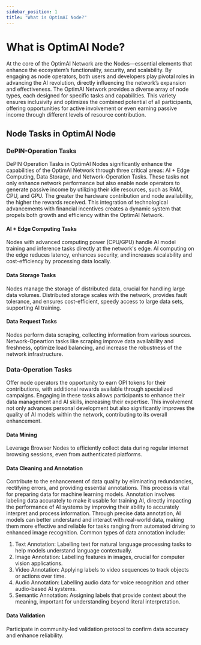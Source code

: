 ```yaml
---
sidebar_position: 1
title: "What is OptimAI Node?"
---
```


# What is <span class="actual-font">OptimAI</span> Node?
At the core of the OptimAI Network are the Nodes—essential elements that enhance the ecosystem’s functionality, security, and scalability. By engaging as node operators, both users and developers play pivotal roles in advancing the AI revolution, directly influencing the network’s expansion and effectiveness. The OptimAI Network provides a diverse array of node types, each designed for specific tasks and capabilities. This variety ensures inclusivity and optimizes the combined potential of all participants, offering opportunities for active involvement or even earning passive income through different levels of resource contribution.

## Node Tasks in OptimAI Node
### DePIN-Operation Tasks
DePIN Operation Tasks in OptimAI Nodes significantly enhance the capabilities of the OptimAI Network through three critical areas: AI + Edge Computing, Data Storage, and Network-Operation Tasks. These tasks not only enhance network performance but also enable node operators to generate passive income by utilizing their idle resources, such as RAM, CPU, and GPU. The greater the hardware contribution and node availability, the higher the rewards received. This integration of technological advancements with financial incentives creates a dynamic system that propels both growth and efficiency within the OptimAI Network.
#### AI + Edge Computing Tasks
Nodes with advanced computing power (CPU/GPU) handle AI model training and inference tasks directly at the network's edge. AI computing on the edge reduces latency, enhances security, and increases scalability and cost-efficiency by processing data locally.
#### Data Storage Tasks
Nodes manage the storage of distributed data, crucial for handling large data volumes. Distributed storage scales with the network, provides fault tolerance, and ensures cost-efficient, speedy access to large data sets, supporting AI training.
#### Data Request Tasks
Nodes perform data scraping, collecting information from various sources. Network-Opeartion tasks like scraping improve data availability and freshness, optimize load balancing, and increase the robustness of the network infrastructure.

### Data-Operation Tasks
Offer node operators the opportunity to earn OPI tokens for their contributions, with additional rewards available through specialized campaigns. Engaging in these tasks allows participants to enhance their data management and AI skills, increasing their expertise. This involvement not only advances personal development but also significantly improves the quality of AI models within the network, contributing to its overall enhancement.
#### Data Mining
Leverage Browser Nodes to efficiently collect data during regular internet browsing sessions, even from authenticated platforms.
#### Data Cleaning and Annotation 
Contribute to the enhancement of data quality by eliminating redundancies, rectifying errors, and providing essential annotations. This process is vital for preparing data for machine learning models. Annotation involves labeling data accurately to make it usable for training AI, directly impacting the performance of AI systems by improving their ability to accurately interpret and process information. Through precise data annotation, AI models can better understand and interact with real-world data, making them more effective and reliable for tasks ranging from automated driving to enhanced image recognition. Common types of data annotation include:
1. Text Annotation: Labelling text for natural language processing tasks to help models understand language contextually.
2. Image Annotation: Labelling features in images, crucial for computer vision applications.
3. Video Annotation: Applying labels to video sequences to track objects or actions over time.
4. Audio Annotation: Labelling audio data for voice recognition and other audio-based AI systems.
5. Semantic Annotation: Assigning labels that provide context about the meaning, important for understanding beyond literal interpretation.
#### Data Validation
Participate in community-led validation protocol to confirm data accuracy and enhance reliability.